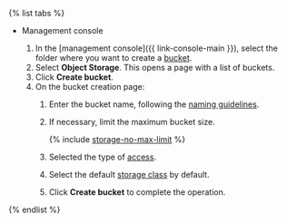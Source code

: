 {% list tabs %}

- Management console

  1. In the [management console]({{ link-console-main }}), select the folder where you want to create a [bucket](../../storage/concepts/bucket.md).
  1. Select **Object Storage**.
     This opens a page with a list of buckets.
  1. Click **Create bucket**.
  1. On the bucket creation page:
     1. Enter the bucket name, following the [naming guidelines](../../storage/concepts/bucket.md#naming).
     1. If necessary, limit the maximum bucket size.

        {% include [storage-no-max-limit](../../storage/_includes_service/storage-no-max-limit.md) %}

     1. Selected the type of [access](../../storage/concepts/bucket.md#bucket-access).

     1. Select the default [storage class](../../storage/concepts/storage-class.md) by default.

     1. Click **Create bucket** to complete the operation.

{% endlist %}